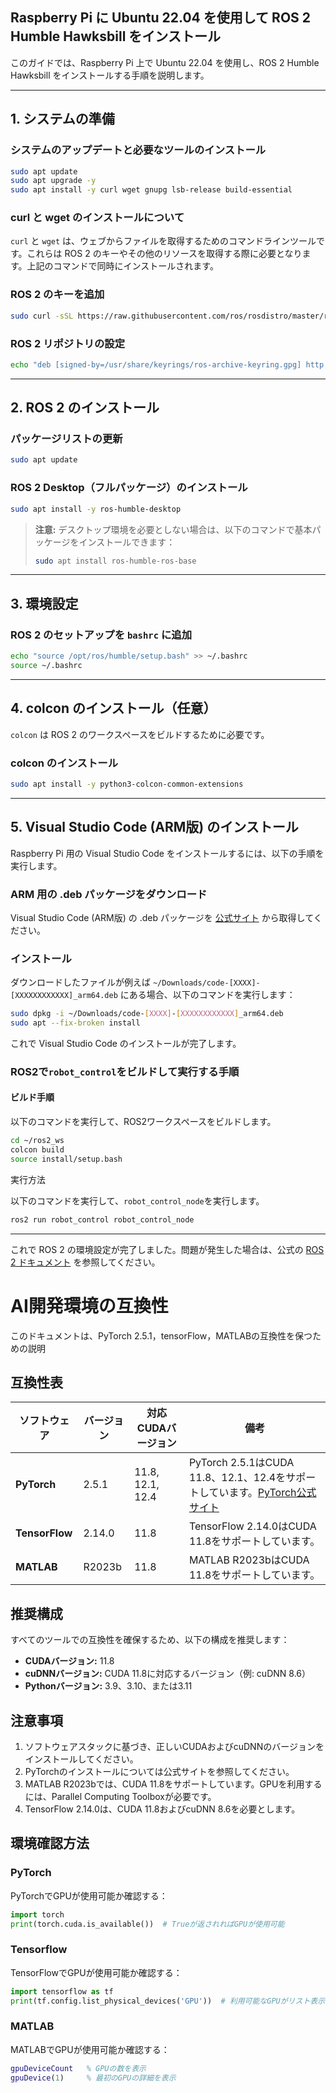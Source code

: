 ## Raspberry Pi に Ubuntu 22.04 を使用して ROS 2 Humble Hawksbill をインストール

このガイドでは、Raspberry Pi 上で Ubuntu 22.04 を使用し、ROS 2 Humble Hawksbill をインストールする手順を説明します。

---

## 1. システムの準備

### システムのアップデートと必要なツールのインストール
```bash
sudo apt update
sudo apt upgrade -y
sudo apt install -y curl wget gnupg lsb-release build-essential
```

### curl と wget のインストールについて
`curl` と `wget` は、ウェブからファイルを取得するためのコマンドラインツールです。これらは ROS 2 のキーやその他のリソースを取得する際に必要となります。上記のコマンドで同時にインストールされます。

### ROS 2 のキーを追加
```bash
sudo curl -sSL https://raw.githubusercontent.com/ros/rosdistro/master/ros.asc | gpg --dearmor -o /usr/share/keyrings/ros-archive-keyring.gpg
```

### ROS 2 リポジトリの設定
```bash
echo "deb [signed-by=/usr/share/keyrings/ros-archive-keyring.gpg] http://packages.ros.org/ros2/ubuntu $(lsb_release -cs) main" | sudo tee /etc/apt/sources.list.d/ros2.list > /dev/null
```

---

## 2. ROS 2 のインストール

### パッケージリストの更新
```bash
sudo apt update
```

### ROS 2 Desktop（フルパッケージ）のインストール
```bash
sudo apt install -y ros-humble-desktop
```

> **注意:** デスクトップ環境を必要としない場合は、以下のコマンドで基本パッケージをインストールできます：
> ```bash
> sudo apt install ros-humble-ros-base
> ```

---

## 3. 環境設定

### ROS 2 のセットアップを `bashrc` に追加
```bash
echo "source /opt/ros/humble/setup.bash" >> ~/.bashrc
source ~/.bashrc
```

---

## 4. colcon のインストール（任意）

`colcon` は ROS 2 のワークスペースをビルドするために必要です。

### colcon のインストール
```bash
sudo apt install -y python3-colcon-common-extensions
```
---

## 5. Visual Studio Code (ARM版) のインストール

Raspberry Pi 用の Visual Studio Code をインストールするには、以下の手順を実行します。

### ARM 用の .deb パッケージをダウンロード
Visual Studio Code (ARM版) の .deb パッケージを [公式サイト](https://code.visualstudio.com/Download#) から取得してください。

### インストール
ダウンロードしたファイルが例えば `~/Downloads/code-[XXXX]-[XXXXXXXXXXXX]_arm64.deb` にある場合、以下のコマンドを実行します：

```bash
sudo dpkg -i ~/Downloads/code-[XXXX]-[XXXXXXXXXXXX]_arm64.deb
sudo apt --fix-broken install
```

これで Visual Studio Code のインストールが完了します。
### ROS2で`robot_control`をビルドして実行する手順

#### ビルド手順

以下のコマンドを実行して、ROS2ワークスペースをビルドします。
```bash
cd ~/ros2_ws
colcon build
source install/setup.bash
```
実行方法

以下のコマンドを実行して、`robot_control_node`を実行します。
```bash
ros2 run robot_control robot_control_node
```
---

これで ROS 2 の環境設定が完了しました。問題が発生した場合は、公式の [ROS 2 ドキュメント](https://docs.ros.org/en/humble/index.html) を参照してください。

# AI開発環境の互換性

このドキュメントは、PyTorch 2.5.1，tensorFlow，MATLABの互換性を保つための説明

## 互換性表

| ソフトウェア       | バージョン       | 対応CUDAバージョン       | 備考                                                                                   |
|------------------|------------------|-------------------------|-----------------------------------------------------------------------------------------|
| **PyTorch**      | 2.5.1            | 11.8, 12.1, 12.4        | PyTorch 2.5.1はCUDA 11.8、12.1、12.4をサポートしています。[PyTorch公式サイト](https://pytorch.org/get-started/locally/) |
| **TensorFlow**   | 2.14.0           | 11.8                    | TensorFlow 2.14.0はCUDA 11.8をサポートしています。                                      |
| **MATLAB**       | R2023b           | 11.8                    | MATLAB R2023bはCUDA 11.8をサポートしています。                                         |

## 推奨構成

すべてのツールでの互換性を確保するため、以下の構成を推奨します：

- **CUDAバージョン:** 11.8
- **cuDNNバージョン:** CUDA 11.8に対応するバージョン（例: cuDNN 8.6）
- **Pythonバージョン:** 3.9、3.10、または3.11

## 注意事項

1. ソフトウェアスタックに基づき、正しいCUDAおよびcuDNNのバージョンをインストールしてください。
2. PyTorchのインストールについては公式サイトを参照してください。
3. MATLAB R2023bでは、CUDA 11.8をサポートしています。GPUを利用するには、Parallel Computing Toolboxが必要です。
4. TensorFlow 2.14.0は、CUDA 11.8およびcuDNN 8.6を必要とします。

## 環境確認方法

### PyTorch
PyTorchでGPUが使用可能か確認する：
```python
import torch
print(torch.cuda.is_available())  # Trueが返されればGPUが使用可能
```
### Tensorflow
TensorFlowでGPUが使用可能か確認する：
```python
import tensorflow as tf
print(tf.config.list_physical_devices('GPU'))  # 利用可能なGPUがリスト表示される
```
### MATLAB
MATLABでGPUが使用可能か確認する：
```matlab
gpuDeviceCount   % GPUの数を表示
gpuDevice(1)     % 最初のGPUの詳細を表示
```
